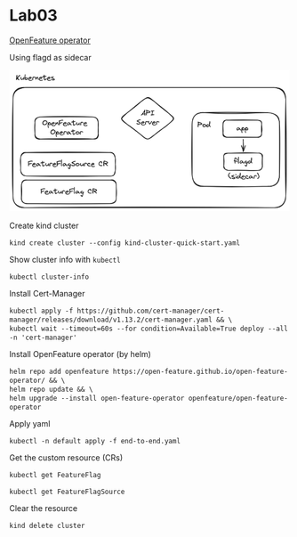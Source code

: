 # Lab03

[OpenFeature operator](https://github.com/open-feature/open-feature-operator/)

Using flagd as sidecar

![](./images/lab03-arch.excalidraw.png)

Create kind cluster

```
kind create cluster --config kind-cluster-quick-start.yaml
```

Show cluster info with `kubectl`

```
kubectl cluster-info
```

Install Cert-Manager

```
kubectl apply -f https://github.com/cert-manager/cert-manager/releases/download/v1.13.2/cert-manager.yaml && \
kubectl wait --timeout=60s --for condition=Available=True deploy --all -n 'cert-manager'
```

Install OpenFeature operator (by helm)

```
helm repo add openfeature https://open-feature.github.io/open-feature-operator/ && \
helm repo update && \
helm upgrade --install open-feature-operator openfeature/open-feature-operator
```

Apply yaml

```
kubectl -n default apply -f end-to-end.yaml 
```

Get the custom resource (CRs)

```
kubectl get FeatureFlag
```

```
kubectl get FeatureFlagSource
```

Clear the resource

```
kind delete cluster
```
